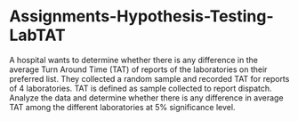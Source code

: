 # Assignments-Hypothesis-Testing-LabTAT
A hospital wants to determine whether there is any difference in the average Turn Around Time (TAT) of reports of the laboratories on their preferred list. They collected a random sample and recorded TAT for reports of 4 laboratories. TAT is defined as sample collected to report dispatch.       Analyze the data and determine whether there is any difference in average TAT among the different laboratories at 5% significance level.
